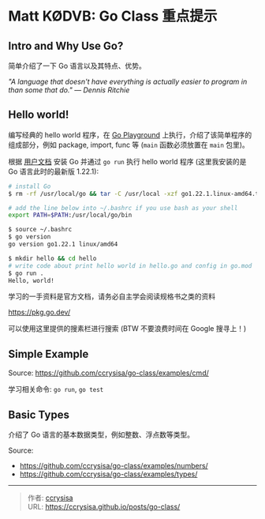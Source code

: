 # Matt KØDVB: Go Class 重点提示


<!--more-->

## Intro and Why Use Go?

简单介绍了一下 Go 语言以及其特点、优势。

*\"A language that doesn\'t have everything is actually easier to program in than some that do.\" — Dennis Ritchie*

## Hello world!

编写经典的 hello world 程序，在 [Go Playground](https://go.dev/play/) 上执行，介绍了该简单程序的组成部分，例如 package, import, func 等 (`main` 函数必须放置在 `main` 包里)。

根据 [用户文档](https://go.dev/doc/install) 安装 Go 并通过 `go run` 执行 hello world 程序 (这里我安装的是 Go 语言此时的最新版 1.22.1):

```bash
# install Go
$ rm -rf /usr/local/go && tar -C /usr/local -xzf go1.22.1.linux-amd64.tar.gz

# add the line below into ~/.bashrc if you use bash as your shell
export PATH=$PATH:/usr/local/go/bin

$ source ~/.bashrc
$ go version
go version go1.22.1 linux/amd64

$ mkdir hello && cd hello
# write code about print hello world in hello.go and config in go.mod
$ go run .
Hello, world!
```

学习的一手资料是官方文档，请务必自主学会阅读规格书之类的资料

https://pkg.go.dev/

可以使用这里提供的搜素栏进行搜索 (BTW 不要浪费时间在 Google 搜寻上！)

## Simple Example

Source: https://github.com/ccrysisa/go-class/examples/cmd/

学习相关命令: `go run`, `go test`

## Basic Types

介绍了 Go 语言的基本数据类型，例如整数、浮点数等类型。

Source: 
- https://github.com/ccrysisa/go-class/examples/numbers/
- https://github.com/ccrysisa/go-class/examples/types/


---

> 作者: [ccrysisa](https://github.com/ccrysisa)  
> URL: https://ccrysisa.github.io/posts/go-class/  

